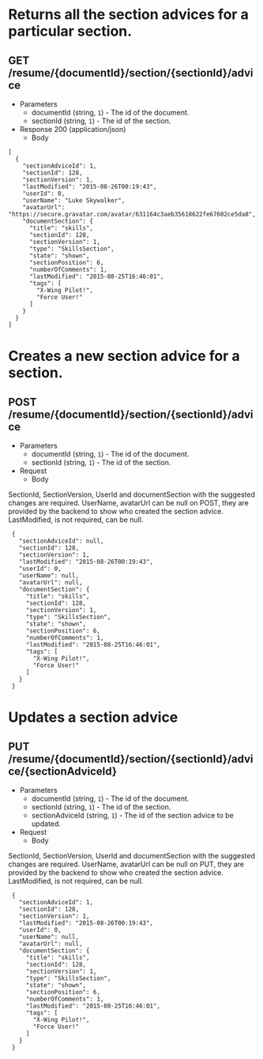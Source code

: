 # Returns all the section advices for a particular section.
## GET /resume/{documentId}/section/{sectionId}/advice
+ Parameters
  + documentId (string, `1`) - The id of the document.
  + sectionId  (string, `1`) - The id of the section.
+ Response 200 (application/json)
  + Body
```
[
  {
    "sectionAdviceId": 1,
    "sectionId": 128,
    "sectionVersion": 1,
    "lastModified": "2015-08-26T00:19:43",
    "userId": 0,
    "userName": "Luke Skywalker",
    "avatarUrl": "https://secure.gravatar.com/avatar/631164c3aeb35618622fe67602ce5da8",
    "documentSection": {
      "title": "skills",
      "sectionId": 128,
      "sectionVersion": 1,
      "type": "SkillsSection",
      "state": "shown",
      "sectionPosition": 6,
      "numberOfComments": 1,
      "lastModified": "2015-08-25T16:46:01",
      "tags": [
        "X-Wing Pilot!",
        "Force User!"
      ]
    }
  }
]
```

# Creates a new section advice for a section.
## POST /resume/{documentId}/section/{sectionId}/advice
+ Parameters
  + documentId (string, `1`) - The id of the document.
  + sectionId  (string, `1`) - The id of the section.
+ Request
  + Body

SectionId, SectionVersion, UserId and documentSection with the suggested changes are required. 
UserName, avatarUrl can be null on POST, they are provided by the backend to show who created the section advice.
LastModified, is not required, can be null.

 ```
  {
    "sectionAdviceId": null,
    "sectionId": 128,
    "sectionVersion": 1,
    "lastModified": "2015-08-26T00:19:43",
    "userId": 0,
    "userName": null,
    "avatarUrl": null,
    "documentSection": {
      "title": "skills",
      "sectionId": 128,
      "sectionVersion": 1,
      "type": "SkillsSection",
      "state": "shown",
      "sectionPosition": 6,
      "numberOfComments": 1,
      "lastModified": "2015-08-25T16:46:01",
      "tags": [
        "X-Wing Pilot!",
        "Force User!"
      ]
    }
  }
```

# Updates a section advice
## PUT /resume/{documentId}/section/{sectionId}/advice/{sectionAdviceId}
+ Parameters
  + documentId (string, `1`) - The id of the document.
  + sectionId  (string, `1`) - The id of the section.
  + sectionAdviceId  (string, `1`) - The id of the section advice to be updated.
+ Request
  + Body

SectionId, SectionVersion, UserId and documentSection with the suggested changes are required. 
UserName, avatarUrl can be null on PUT, they are provided by the backend to show who created the section advice.
LastModified, is not required, can be null.

 ```
  {
    "sectionAdviceId": 1,
    "sectionId": 128,
    "sectionVersion": 1,
    "lastModified": "2015-08-26T00:19:43",
    "userId": 0,
    "userName": null,
    "avatarUrl": null,
    "documentSection": {
      "title": "skills",
      "sectionId": 128,
      "sectionVersion": 1,
      "type": "SkillsSection",
      "state": "shown",
      "sectionPosition": 6,
      "numberOfComments": 1,
      "lastModified": "2015-08-25T16:46:01",
      "tags": [
        "X-Wing Pilot!",
        "Force User!"
      ]
    }
  }
```

